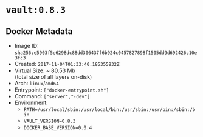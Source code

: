 # `vault:0.8.3`

## Docker Metadata

- Image ID: `sha256:e5903f5e6298dc88dd306437f6b924c0457827898f1505dd9d692426c10e3fc3`
- Created: `2017-11-04T01:33:40.185355832Z`
- Virtual Size: ~ 80.53 Mb  
  (total size of all layers on-disk)
- Arch: `linux`/`amd64`
- Entrypoint: `["docker-entrypoint.sh"]`
- Command: `["server","-dev"]`
- Environment:
  - `PATH=/usr/local/sbin:/usr/local/bin:/usr/sbin:/usr/bin:/sbin:/bin`
  - `VAULT_VERSION=0.8.3`
  - `DOCKER_BASE_VERSION=0.0.4`
